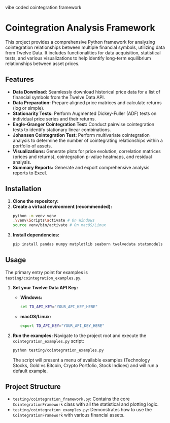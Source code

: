 vibe coded cointegration framework
# Cointegration Analysis Framework
This project provides a comprehensive Python framework for analyzing cointegration relationships between multiple financial symbols, utilizing data from Twelve Data. It includes functionalities for data acquisition, statistical tests, and various visualizations to help identify long-term equilibrium relationships between asset prices.

## Features

*   **Data Download:** Seamlessly download historical price data for a list of financial symbols from the Twelve Data API.
*   **Data Preparation:** Prepare aligned price matrices and calculate returns (log or simple).
*   **Stationarity Tests:** Perform Augmented Dickey-Fuller (ADF) tests on individual price series and their returns.
*   **Engle-Granger Cointegration Test:** Conduct pairwise cointegration tests to identify stationary linear combinations.
*   **Johansen Cointegration Test:** Perform multivariate cointegration analysis to determine the number of cointegrating relationships within a portfolio of assets.
*   **Visualizations:** Generate plots for price evolution, correlation matrices (prices and returns), cointegration p-value heatmaps, and residual analysis.
*   **Summary Reports:** Generate and export comprehensive analysis reports to Excel.

## Installation

1.  **Clone the repository:**
2.  **Create a virtual environment (recommended):**
    ```bash
    python -m venv venv
    .\venv\Scripts\activate # On Windows
    source venv/bin/activate # On macOS/Linux
    ```
3.  **Install dependencies:**
    ```bash
    pip install pandas numpy matplotlib seaborn twelvedata statsmodels scikit-learn openpyxl
    ```

## Usage

The primary entry point for examples is `testing/cointegration_examples.py`.

1.  **Set your Twelve Data API Key:**    
    *   **Windows:**
        ```cmd
        set TD_API_KEY="YOUR_API_KEY_HERE"
        ```
    *   **macOS/Linux:**
        ```bash
        export TD_API_KEY="YOUR_API_KEY_HERE"
        ```

2.  **Run the examples:**
    Navigate to the project root and execute the `cointegration_examples.py` script:
    ```bash
    python testing/cointegration_examples.py
    ```
    The script will present a menu of available examples (Technology Stocks, Gold vs Bitcoin, Crypto Portfolio, Stock Indices) and will run a default example.

## Project Structure

*   `testing/cointegration_framework.py`: Contains the core `CointegrationFramework` class with all the statistical and plotting logic.
*   `testing/cointegration_examples.py`: Demonstrates how to use the `CointegrationFramework` with various financial assets.


